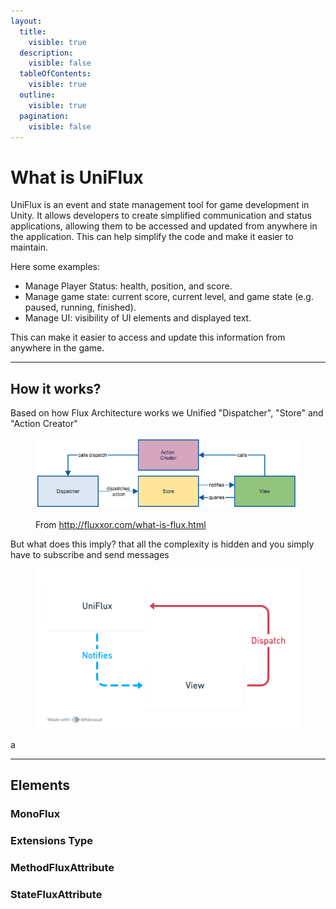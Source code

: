 ```yaml
---
layout:
  title:
    visible: true
  description:
    visible: false
  tableOfContents:
    visible: true
  outline:
    visible: true
  pagination:
    visible: false
---
```


# What is UniFlux

UniFlux is an event and state management tool for game development in Unity. It allows developers to create simplified communication and status applications, allowing them to be accessed and updated from anywhere in the application. This can help simplify the code and make it easier to maintain.

Here some examples:

* Manage Player Status:  health, position, and score.
* Manage game state: current score, current level, and game state (e.g. paused, running, finished).
* Manage UI: visibility of UI elements and displayed text.

This can make it easier to access and update this information from anywhere in the game.

***

## How it works?

Based on how Flux Architecture works we Unified "Dispatcher", "Store" and "Action Creator"

<figure><img src="../.gitbook/assets/flux-simple.png" alt=""><figcaption><p>From <a href="http://fluxxor.com/what-is-flux.html">http://fluxxor.com/what-is-flux.html</a></p></figcaption></figure>

But what does this imply? that all the complexity is hidden and you simply have to subscribe and send messages

<figure><img src="../.gitbook/assets/image (4).png" alt=""><figcaption></figcaption></figure>

a

***

## Elements

### MonoFlux

### Extensions Type

### MethodFluxAttribute

### StateFluxAttribute

